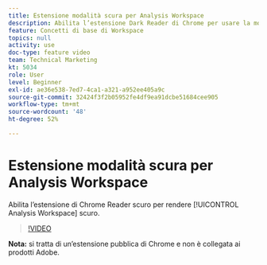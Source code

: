 ```yaml
---
title: Estensione modalità scura per Analysis Workspace
description: Abilita l’estensione Dark Reader di Chrome per usare la modalità scura di Analysis Workspace.
feature: Concetti di base di Workspace
topics: null
activity: use
doc-type: feature video
team: Technical Marketing
kt: 5034
role: User
level: Beginner
exl-id: ae36e538-7ed7-4ca1-a321-a952ee405a9c
source-git-commit: 32424f3f2b05952fe4df9ea91dcbe51684cee905
workflow-type: tm+mt
source-wordcount: '48'
ht-degree: 52%

---
```


# Estensione modalità scura per Analysis Workspace

Abilita l’estensione di Chrome Reader scuro per rendere [!UICONTROL Analysis Workspace] scuro.

>[!VIDEO](https://video.tv.adobe.com/v/33774/?quality=12)

**Nota:** si tratta di un’estensione pubblica di Chrome e non è collegata ai prodotti Adobe.

